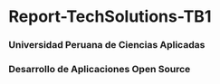 # Report-TechSolutions-TB1
### Universidad Peruana de Ciencias Aplicadas
### Desarrollo de Aplicaciones Open Source
### 